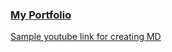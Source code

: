 
### [My Portfolio](https://pradeephgk.github.io/Portfolio/)
[Sample youtube link for creating MD](https://youtu.be/eJojC3lSkwg)
